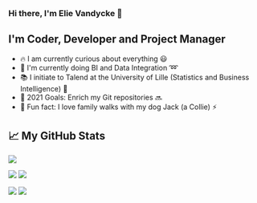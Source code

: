 <br />
<!--![Hello 👋🏻](https://raw.githubusercontent.com/evandycke/evandycke/master/images/evandycke_repo.png)-->

###  Hi there, I'm Elie Vandycke :wave:

## I'm Coder, Developer and Project Manager

- :fire: I am currently curious about everything :smiley:
- :school_satchel: I'm currently doing BI and Data Integration :loop:
- :books: I initiate to Talend at the University of Lille (Statistics and Business Intelligence) :green_book:
- :rocket: 2021 Goals: Enrich my Git repositories :soon:
- :raised_hands: Fun fact: I love family walks with my dog Jack (a Collie) :zap:

## &#x1f4c8; My GitHub Stats

![](https://github-profile-summary-cards.vercel.app/api/cards/profile-details?username=evandycke&theme=github_dark)

![](https://github-profile-summary-cards.vercel.app/api/cards/repos-per-language?username=evandycke&theme=github_dark) ![](https://github-profile-summary-cards.vercel.app/api/cards/most-commit-language?username=evandycke&theme=github_dark)

![](https://github-profile-summary-cards.vercel.app/api/cards/stats?username=evandycke&theme=github_dark) ![](https://github-profile-summary-cards.vercel.app/api/cards/productive-time?username=evandycke&theme=github_dark)

<br />
